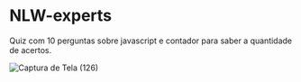 # NLW-experts

Quiz com 10 perguntas sobre javascript e contador para saber a quantidade de acertos.

![Captura de Tela (126)](https://github.com/vitoria74/nlw-experts/assets/105817834/86e4990b-3897-45e2-a1c7-1898a3e7c778)
